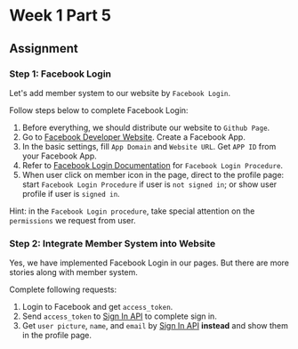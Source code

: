 # Week 1 Part 5

## Assignment

### Step 1: Facebook Login

Let's add member system to our website by `Facebook Login`.

Follow steps below to complete Facebook Login:

1. Before everything, we should distribute our website to `Github Page`.
2. Go to [Facebook Developer Website](https://developers.facebook.com/). Create a Facebook App.
3. In the basic settings, fill `App Domain` and `Website URL`. Get `APP ID` from your Facebook App.
4. Refer to [Facebook Login Documentation](https://developers.facebook.com/docs/facebook-login/web) for `Facebook Login Procedure`.
5. When user click on member icon in the page, direct to the profile page: start `Facebook Login Procedure` if user is `not signed in`; or show user profile if user is `signed in`.

Hint: in the `Facebook Login procedure`, take special attention on the `permissions` we request from user.

### Step 2: Integrate Member System into Website

Yes, we have implemented Facebook Login in our pages. But there are more stories along with member system.

Complete following requests:

1. Login to Facebook and get `access_token`.
2. Send `access_token` to [Sign In API](https://github.com/AppWorks-School-Materials/API-Doc/tree/master/Stylish#user-sign-in-api) to complete sign in.
3. Get `user picture`, `name`, and `email` by [Sign In API](https://github.com/AppWorks-School-Materials/API-Doc/tree/master/Stylish#user-sign-in-api) **instead** and show them in the profile page.
